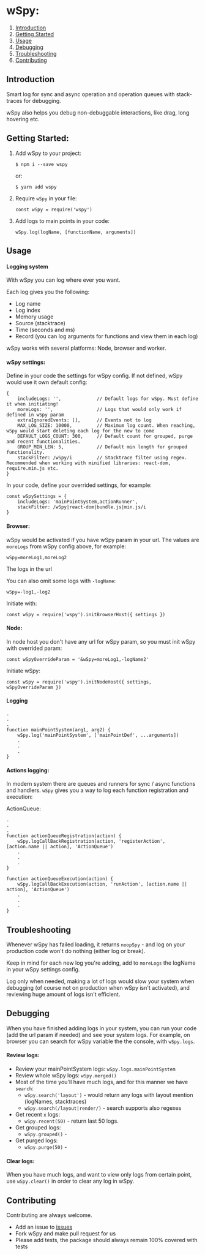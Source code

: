 # wSpy:  
1. [Introduction](#introduction)  
2. [Getting Started](#getting-started)
3. [Usage](#usage)
4. [Debugging](#debugging)
5. [Troubleshooting](#troubleshooting)
6. [Contributing](#contributing)

## Introduction
Smart log for sync and async operation and operation queues with stack-traces for debugging.

wSpy also helps you debug non-debuggable interactions, like drag, long hovering etc.

## Getting Started:
1. Add wSpy to your project:  
    ```
    $ npm i --save wspy
    ```
    or:
    ```
    $ yarn add wspy
    ```
2. Require `wSpy` in your file:  
    ```
    const wSpy = require('wspy')
    ```
3. Add logs to main points in your code:
    ```
    wSpy.log(logName, [functionName, arguments])
    ```


## Usage

#### Logging system
With wSpy you can log where ever you want.
  
Each log gives you the following:
* Log name
* Log index  
* Memory usage
* Source (stacktrace)
* Time (seconds and ms)
* Record (you can log arguments for functions and view them in each log)

wSpy works with several platforms: Node, browser and worker.

#### wSpy settings:
Define in your code the settings for wSpy config. If not defined, wSpy would use it own default config:
```
{
    includeLogs: '',             // Default logs for wSpy. Must define it when initiating!
    moreLogs: '',                // Logs that would only work if defined in wSpy param
    extraIgnoredEvents: [],      // Events not to log
    MAX_LOG_SIZE: 10000,         // Maximum log count. When reaching, wSpy would start deleting each log for the new to come
    DEFAULT_LOGS_COUNT: 300,     // Default count for grouped, purge and recent functionalities.
    GROUP_MIN_LEN: 5,            // Default min length for grouped functionality.
    stackFilter: /wSpy/i         // Stacktrace filter using regex. Recommended when working with minified libraries: react-dom, require.min.js etc.
}
```

In your code, define your overrided settings, for example:
```
const wSpySettings = {
    includeLogs: 'mainPointSystem,actionRunner',
    stackFilter: /wSpy|react-dom|bundle.js|min.js/i
}
```
#### Browser:
wSpy would be activated if you have wSpy param in your url. The values are `moreLogs` from wSpy config above, for example:  

```
wSpy=moreLog1,moreLog2
```

The logs in the url 

You can also omit some logs with `-logName`:

```
wSpy=-log1,-log2
```
Initiate with:

```
const wSpy = require('wspy').initBrowserHost({ settings })
```

#### Node:
In node host you don't have any url for wSpy param, so you must init wSpy with overrided param:
```
const wSpyOverrideParam = '&wSpy=moreLog1,-logName2'
```
Initiate wSpy:
```
const wSpy = require('wspy').initNodeHost({ settings, wSpyOverrideParam })
```

#### Logging
```
.
.
.
function mainPointSystem(arg1, arg2) {
    wSpy.log('mainPointSystem', ['mainPointDef', ...arguments])
    .
    .
    .
}
```
#### Actions logging:
In modern system there are queues and runners for sync / async functions and handlers. `wSpy` gives you a way to log each function registration and execution:
  
ActionQueue:
```
.
.
.
function actionQueueRegistration(action) {
    wSpy.logCallBackRegistration(action, 'registerAction', [action.name || action], 'ActionQueue')
    .
    .
    .
}

function actionQueueExecution(action) {
    wSpy.logCallBackExecution(action, 'runAction', [action.name || action], 'ActionQueue')
    .
    .
    .
}
```

## Troubleshooting
Whenever wSpy has failed loading, it returns `noopSpy` - and log on your production code won't do nothing (either log or break).

Keep in mind for each new log you're adding, add to `moreLogs` the logName in your wSpy settings config.

Log only when needed, making a lot of logs would slow your system when debugging (of course not on production when wSpy isn't activated), and reviewing huge amount of logs isn't efficient.  

## Debugging
When you have finished adding logs in your system, you can run your code (add the url param if needed) and see your system logs. For example, on browser you can search for wSpy variable the the console, with `wSpy.logs`.

#### Review logs:

* Review your mainPointSystem logs: `wSpy.logs.mainPointSystem`
* Review whole wSpy logs: `wSpy.merged()`
* Most of the time you'll have much logs, and for this manner we have `search`:
  - `wSpy.search('layout')` - would return any logs with layout mention (logNames, stacktraces)
  - `wSpy.search(/layout|render/)` - search supports also regexes
* Get recent `x` logs:
  - `wSpy.recent(50)` - return last 50 logs.
* Get grouped logs:
  - `wSpy.grouped()` - 
* Get purged logs:
  - `wSpy.purge(50)` - 

#### Clear logs:
When you have much logs, and want to view only logs from certain point, use `wSpy.clear()` in order to clear any log in wSpy.


## Contributing
Contributing are always welcome.
- Add an issue to [issues](https://github.com/wix-incubator/wSpy/issues)
- Fork wSpy and make pull request for us
- Please add tests, the package should always remain 100% covered with tests